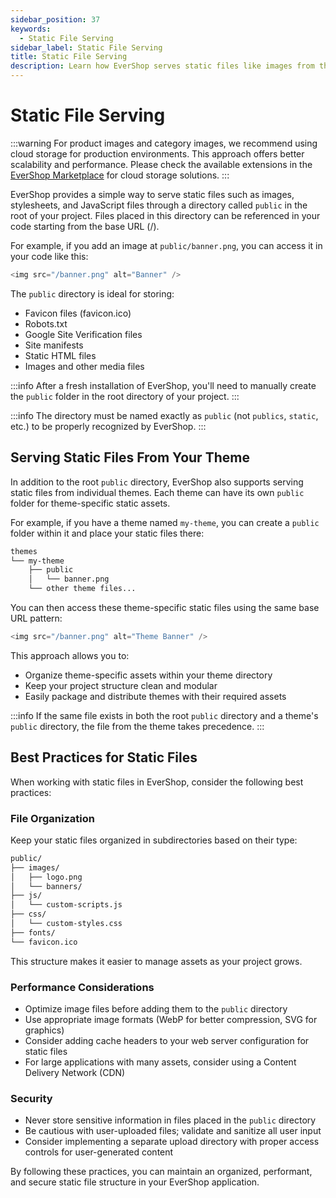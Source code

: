 ```yaml
---
sidebar_position: 37
keywords:
  - Static File Serving
sidebar_label: Static File Serving
title: Static File Serving
description: Learn how EverShop serves static files like images from the public directory and how to properly reference them in your code.
---
```


# Static File Serving

:::warning
For product images and category images, we recommend using cloud storage for production environments. This approach offers better scalability and performance. Please check the available extensions in the [EverShop Marketplace](https://evershop.io/extensions) for cloud storage solutions.
:::

EverShop provides a simple way to serve static files such as images, stylesheets, and JavaScript files through a directory called `public` in the root of your project. Files placed in this directory can be referenced in your code starting from the base URL (/).

For example, if you add an image at `public/banner.png`, you can access it in your code like this:

```js
<img src="/banner.png" alt="Banner" />
```

The `public` directory is ideal for storing:

- Favicon files (favicon.ico)
- Robots.txt
- Google Site Verification files
- Site manifests
- Static HTML files
- Images and other media files

:::info
After a fresh installation of EverShop, you'll need to manually create the `public` folder in the root directory of your project.
:::

:::info
The directory must be named exactly as `public` (not `publics`, `static`, etc.) to be properly recognized by EverShop.
:::

## Serving Static Files From Your Theme

In addition to the root `public` directory, EverShop also supports serving static files from individual themes. Each theme can have its own `public` folder for theme-specific static assets.

For example, if you have a theme named `my-theme`, you can create a `public` folder within it and place your static files there:

```bash
themes
└── my-theme
    ├── public
    │   └── banner.png
    └── other theme files...
```

You can then access these theme-specific static files using the same base URL pattern:

```js
<img src="/banner.png" alt="Theme Banner" />
```

This approach allows you to:

- Organize theme-specific assets within your theme directory
- Keep your project structure clean and modular
- Easily package and distribute themes with their required assets

:::info
If the same file exists in both the root `public` directory and a theme's `public` directory, the file from the theme takes precedence.
:::

## Best Practices for Static Files

When working with static files in EverShop, consider the following best practices:

### File Organization

Keep your static files organized in subdirectories based on their type:

```bash
public/
├── images/
│   ├── logo.png
│   └── banners/
├── js/
│   └── custom-scripts.js
├── css/
│   └── custom-styles.css
├── fonts/
└── favicon.ico
```

This structure makes it easier to manage assets as your project grows.

### Performance Considerations

- Optimize image files before adding them to the `public` directory
- Use appropriate image formats (WebP for better compression, SVG for graphics)
- Consider adding cache headers to your web server configuration for static files
- For large applications with many assets, consider using a Content Delivery Network (CDN)

### Security

- Never store sensitive information in files placed in the `public` directory
- Be cautious with user-uploaded files; validate and sanitize all user input
- Consider implementing a separate upload directory with proper access controls for user-generated content

By following these practices, you can maintain an organized, performant, and secure static file structure in your EverShop application.
